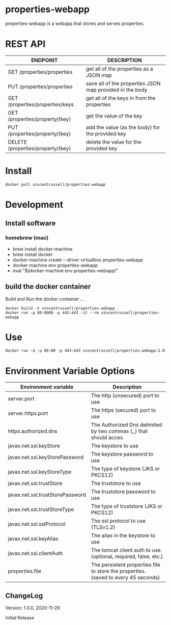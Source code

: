 properties-webapp
============================

properties-webapp is a webapp that stores and serves properties.


# REST API
| ENDPOINT |DESCRIPTION  |
|--|--|
| GET /properties/properties | get all of the properties as a JSON map |
| PUT /properties/properties | save all of the properties JSON map provided in the body|
| GET /properties/properties/keys | get all of the keys in from the properties |
| GET /properties/property/{key} | get the value of the key |
| PUT /properties/property/{key} | add the value (as the body) for the provided key |
| DELETE /properties/property/{key} | delete the value for the provided key |


# Install

```
docker pull vincentrussell/properties-webapp
```

# Development
## Install software
### homebrew (mac)
* brew install docker-machine
* brew install docker
* docker-machine create --driver virtualbox properties-webapp
* docker-machine env properties-webapp
* eval "$(docker-machine env properties-webapp)"


## build the docker container
Build and Run the docker container ...

```
docker build -t vincentrussell/properties-webapp .
docker run -p 80:8000 -p 443:443 -it --rm vincentrussell/properties-webapp
```

# Use

```
docker run -d -p 80:80 -p 443:443 vincentrussell/properties-webapp:1.0
```

# Environment Variable Options

|Environment variable  | Description |
|--|--|
| server.port | The http (unsecured) port to use  |
| server.https.port | The https (secured) port to use  |
| https.authorized.dns | The Authorized Dns delimited by two commas (,,) that should acces  |
| javax.net.ssl.keyStore | The keystore to use  |
| javax.net.ssl.keyStorePassword | The keystore password to use  |
| javax.net.ssl.keyStoreType | The type of keystore (JKS or PKCS12)  |
| javax.net.ssl.trustStore | The truststore to use |
| javax.net.ssl.trustStorePassword| The truststore password to use  |
| javax.net.ssl.trustStoreType | The type of truststore (JKS or PKCS12)  |
| javax.net.ssl.sslProtocol | The ssl protocol to use (TLSv1.2)  |
| javax.net.ssl.keyAlias | The alias in the keystore to use  |
| javax.net.ssl.clientAuth | The tomcat client auth to use.  (optional, required, false, etc.)  |
| properties.file | The persistent properties file to store the properties. (saved to every 45 seconds)  |



## ChangeLog

Version: 1.0.0, 2020-11-29

Initial Release
